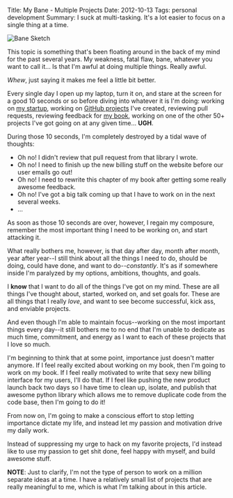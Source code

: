 Title: My Bane - Multiple Projects
Date: 2012-10-13
Tags: personal development
Summary:
    I suck at multi-tasking.  It's a lot easier to focus on a single thing at a
    time.


![Bane Sketch][]


This topic is something that's been floating around in the back of my mind for
the past several years.  My weakness, fatal flaw, bane, whatever you want to
call it...  Is that I'm awful at doing multiple things.  Really awful.

*Whew*, just saying it makes me feel a little bit better.

Every single day I open up my laptop, turn it on, and stare at the screen for a
good 10 seconds or so before diving into whatever it is I'm doing: working on
[my startup][], working on [GitHub projects][] I've created, reviewing pull
requests, reviewing feedback for [my book][], working on one of the other 50+
projects I've got going on at any given time...  **UGH**.

During those 10 seconds, I'm completely destroyed by a tidal wave of thoughts:

-   Oh no!  I didn't review that pull request from that library I wrote.
-   Oh no!  I need to finish up the new billing stuff on the website before our
    user emails go out!
-   Oh no!  I need to rewrite this chapter of my book after getting some really
    awesome feedback.
-   Oh no!  I've got a big talk coming up that I have to work on in the next
    several weeks.
-   ...

As soon as those 10 seconds are over, however, I regain my composure, remember
the most important thing I need to be working on, and start attacking it.

What really bothers me, however, is that day after day, month after month, year
after year--I still think about all the things I need to do, should be doing,
could have done, and want to do--*constantly*.  It's as if somewhere inside I'm
paralyzed by my options, ambitions, thoughts, and goals.

I **know** that I want to do all of the things I've got on my mind.  These are
all things I've thought about, started, worked on, and set goals for.  These
are all things that I really *love*, and want to see become successful, kick
ass, and enviable projects.

And even though I'm able to maintain focus--working on the most important
things every day--it still bothers me to no end that I'm unable to dedicate as
much time, commitment, and energy as I want to each of these projects that I
love so much.

I'm beginning to think that at some point, importance just doesn't matter
anymore.  If I feel really excited about working on my book, then I'm going to
work on my book.  If I feel really motivated to write that sexy new billing
interface for my users, I'll do that.  If I feel like pushing the new product
launch back two days so I have time to clean up, isolate, and publish that
awesome python library which allows me to remove duplicate code from the
code base, then I'm going to do it!

From now on, I'm going to make a conscious effort to stop letting importance
dictate my life, and instead let my passion and motivation drive my daily work.

Instead of suppressing my urge to hack on my favorite projects, I'd instead
like to use my passion to get shit done, feel happy with myself, and build
awesome stuff. 

**NOTE**: Just to clarify, I'm not the type of person to work on a million
separate ideas at a time.  I have a relatively small list of projects that are
really meaningful to me, which is what I'm talking about in this article.


  [Bane Sketch]: {filename}/images/2012/bane-sketch.png "Bane Sketch"
  [my startup]: https://www.opencnam.com/ "OpenCNAM"
  [GitHub projects]: https://github.com/rdegges "GitHub"
  [my book]: http://www.theherokuhackersguide.com/ "The Heroku Hacker's Guide"
